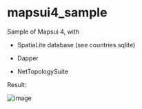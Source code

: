 # mapsui4_sample

Sample of Mapsui 4, with

- SpatiaLite database (see countries.sqlite)

- Dapper

- NetTopologySuite

Result: 


![image](https://user-images.githubusercontent.com/538812/155213830-9ab68bb3-790c-4249-9e3a-1d3ebec8f356.png)
